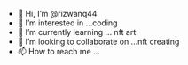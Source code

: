 - 👋 Hi, I’m @rizwanq44
- 👀 I’m interested in ...coding
- 🌱 I’m currently learning ... nft art
- 💞️ I’m looking to collaborate on ...nft creating
- 📫 How to reach me ...

<!---
rizwanq44/rizwanq44 is a ✨ special ✨ repository because its `README.md` (this file) appears on your GitHub profile.
You can click the Preview link to take a look at your changes.
--->
